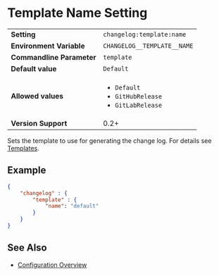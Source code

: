 <!--
  <auto-generated>
    The contents of this file were generated by a tool.
    Any changes to this file will be overwritten.
    To change the content of this file, edit 'template-name.md.scriban'
  </auto-generated>
-->
# Template Name Setting

<table>
    <tr>
        <td><b>Setting</b></td>
        <td><code>changelog:template:name</code></td>
    </tr>
    <tr>
        <td><b>Environment Variable</b></td>
        <td><code>CHANGELOG__TEMPLATE__NAME</code></td>
    </tr>
    <tr>
        <td><b>Commandline Parameter</b></td>
        <td><code>template</code></td>
    </tr>
    <tr>
        <td><b>Default value</b></td>
        <td>
            <code>Default</code>
        </td>
    </tr>
    <tr>
        <td><b>Allowed values</b></td>
        <td>
            <ul>
                <li><code>Default</code></li>
                <li><code>GitHubRelease</code></li>
                <li><code>GitLabRelease</code></li>
            </ul>
        </td>
    </tr>
    <tr>
        <td><b>Version Support</b></td>
        <td>0.2+</td>
    </tr>
</table>

Sets the template to use for generating the change log.
For details see [Templates](../../templates.md).

## Example

```json
{
    "changelog" : {
        "template" : {
            "name": "default"
        }
    }
}
```

## See Also

- [Configuration Overview](../../configuration.md)
